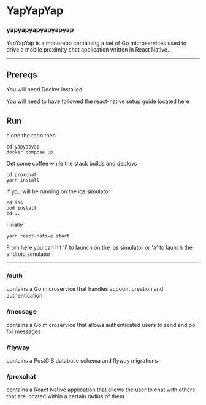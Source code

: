 # YapYapYap
### yapyapyapyapyapyap

YapYapYap is a monorepo containing a set of Go microservices used to drive a mobile 
proximity chat application written in React Native.

---

## Prereqs
You will need Docker installed

You will need to have followed the react-native setup guide located [here](https://reactnative.dev/docs/environment-setup)

## Run

clone the repo then

    cd yapyapyap
    docker compose up

Get some coffee while the stack builds and deploys

    cd proxchat
    yarn install

If you will be running on the ios simulator

    cd ios
    pod install
    cd ..

Finally

    yarn react-native start
 
From here you can hit 'i' to launch on the ios simulator or 'a' to launch the android simulator

---

### /auth 
contains a Go microservice that handles account creation and authentication

### /message
contains a Go microservice that allows authenticated users to send and poll for messages

### /flyway
contains a PostGIS database schema and flyway migrations

### /proxchat
contains a React Native application that allows the user to chat with others that
are located within a certain radius of them
